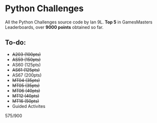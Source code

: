 # Python Challenges

All the Python Challenges source code by Ian 9L. **Top 5** in GamesMasters Leaderboards, over **9000 points** obtained so far.

## To-do:
- ~~A203 (100pts)~~
- ~~AS59 (150pts)~~
- AS60 (125pts)
- ~~AS61 (125pts)~~
- AS67 (200pts)
- ~~MT04 (35pts)~~
- ~~MT05 (35pts)~~
- ~~MT06 (40pts)~~
- ~~MT12 (40pts)~~
- ~~MT16 (50pts)~~
- Guided Activites

575/900

